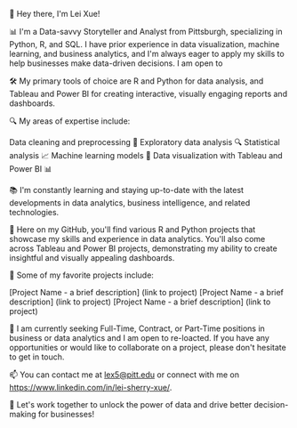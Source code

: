👋 Hey there, I'm Lei Xue!

📊 I'm a Data-savvy Storyteller and Analyst from Pittsburgh, specializing in Python, R, and SQL. I have prior experience in data visualization, machine learning, and business analytics, and I'm always eager to apply my skills to help businesses make data-driven decisions. I am open to 

🛠️ My primary tools of choice are R and Python for data analysis, and Tableau and Power BI for creating interactive, visually engaging reports and dashboards.

🔍 My areas of expertise include:

Data cleaning and preprocessing 🧹
Exploratory data analysis 🔍
Statistical analysis 📈
Machine learning models 🤖
Data visualization with Tableau and Power BI 📊

📚 I'm constantly learning and staying up-to-date with the latest developments in data analytics, business intelligence, and related technologies.

🔭 Here on my GitHub, you'll find various R and Python projects that showcase my skills and experience in data analytics. You'll also come across Tableau and Power BI projects, demonstrating my ability to create insightful and visually appealing dashboards.

🌟 Some of my favorite projects include:

[Project Name - a brief description] (link to project)
[Project Name - a brief description] (link to project)
[Project Name - a brief description] (link to project)

💼 I am currently seeking Full-Time, Contract, or Part-Time positions in business or data analytics and I am open to re-loacted. If you have any opportunities or would like to collaborate on a project, please don't hesitate to get in touch.

📫 You can contact me at lex5@pitt.edu or connect with me on https://www.linkedin.com/in/lei-sherry-xue/.

🚀 Let's work together to unlock the power of data and drive better decision-making for businesses!
